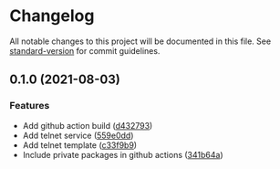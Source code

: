 # Changelog

All notable changes to this project will be documented in this file. See [standard-version](https://github.com/conventional-changelog/standard-version) for commit guidelines.

## 0.1.0 (2021-08-03)


### Features

* Add github action build ([d432793](https://github.com/Jandini/Janda.CTF.Telnet/commit/d4327938aebee917b7ec6bbfb0cbeb3483b1730a))
* Add telnet service ([559e0dd](https://github.com/Jandini/Janda.CTF.Telnet/commit/559e0dd631b924a90ec548ac6b9e7f3b5e6484ca))
* Add telnet template ([c33f9b9](https://github.com/Jandini/Janda.CTF.Telnet/commit/c33f9b9dbfdc5e52f1760cbc7ba0ea1e7f5786a8))
* Include private packages in github actions ([341b64a](https://github.com/Jandini/Janda.CTF.Telnet/commit/341b64aecd45cdb9723a0f7eaafccc6ac662564a))
